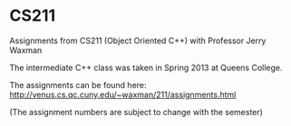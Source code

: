 CS211
=====

Assignments from CS211 (Object Oriented C++) with Professor Jerry Waxman

The intermediate C++ class was taken in Spring 2013 at Queens College.

The assignments can be found here: http://venus.cs.qc.cuny.edu/~waxman/211/assignments.html

(The assignment numbers are subject to change with the semester)